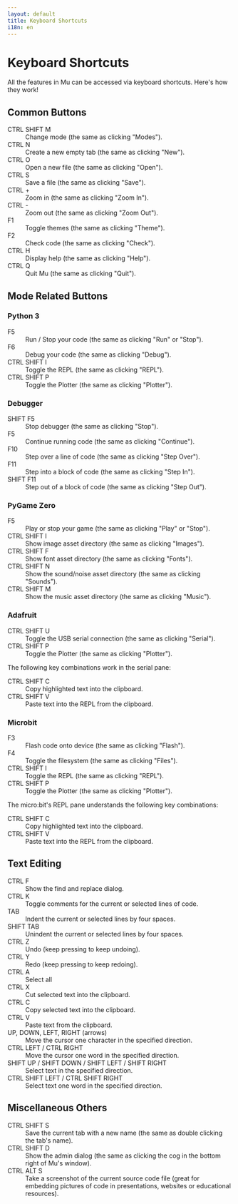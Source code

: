 ```yaml
---
layout: default
title: Keyboard Shortcuts 
i18n: en
---
```


# Keyboard Shortcuts 

All the features in Mu can be accessed via keyboard shortcuts. Here's how they
work!

## Common Buttons

<dl>
    <dt>CTRL SHIFT M</dt>
    <dd>Change mode (the same as clicking "Modes").</dd>
    <dt>CTRL N</dt>
    <dd>Create a new empty tab (the same as clicking "New").</dd>
    <dt>CTRL O</dt>
    <dd>Open a new file (the same as clicking "Open").</dd>
    <dt>CTRL S</dt>
    <dd>Save a file (the same as clicking "Save").</dd>
    <dt>CTRL +</dt>
    <dd>Zoom in (the same as clicking "Zoom In").</dd>
    <dt>CTRL -</dt>
    <dd>Zoom out (the same as clicking "Zoom Out").</dd>
    <dt>F1</dt>
    <dd>Toggle themes (the same as clicking "Theme").</dd>
    <dt>F2</dt>
    <dd>Check code (the same as clicking "Check").</dd>
    <dt>CTRL H</dt>
    <dd>Display help (the same as clicking "Help").</dd>
    <dt>CTRL Q</dt>
    <dd>Quit Mu (the same as clicking "Quit").</dd>
</dl>

## Mode Related Buttons

### Python 3

<dl>
    <dt>F5</dt>
    <dd>Run / Stop your code (the same as clicking "Run" or "Stop").</dd>
    <dt>F6</dt>
    <dd>Debug your code (the same as clicking "Debug").</dd>
    <dt>CTRL SHIFT I</dt>
    <dd>Toggle the REPL (the same as clicking "REPL").</dd>
    <dt>CTRL SHIFT P</dt>
    <dd>Toggle the Plotter (the same as clicking "Plotter").</dd>
</dl>

### Debugger

<dl>
    <dt>SHIFT F5</dt>
    <dd>Stop debugger (the same as clicking "Stop").</dd>
    <dt>F5</dt>
    <dd>Continue running code (the same as clicking "Continue").</dd>
    <dt>F10</dt>
    <dd>Step over a line of code (the same as clicking "Step Over").</dd>
    <dt>F11</dt>
    <dd>Step into a block of code (the same as clicking "Step In").</dd>
    <dt>SHIFT F11</dt>
    <dd>Step out of a block of code (the same as clicking "Step Out").</dd>
</dl>

### PyGame Zero 

<dl>
    <dt>F5</dt>
    <dd>Play or stop your game (the same as clicking "Play" or "Stop").</dd>
    <dt>CTRL SHIFT I</dt>
    <dd>Show image asset directory (the same as clicking "Images").</dd>
    <dt>CTRL SHIFT F</dt>
    <dd>Show font asset directory (the same as clicking "Fonts").</dd>
    <dt>CTRL SHIFT N</dt>
    <dd>Show the sound/noise asset directory (the same as clicking "Sounds").</dd>
    <dt>CTRL SHIFT M</dt>
    <dd>Show the music asset directory (the same as clicking "Music").</dd>
</dl>

### Adafruit 

<dl>
    <dt>CTRL SHIFT U</dt>
    <dd>Toggle the USB serial connection (the same as clicking "Serial").</dd>
    <dt>CTRL SHIFT P</dt>
    <dd>Toggle the Plotter (the same as clicking "Plotter").</dd>
</dl>

The following key combinations work in the serial pane:

<dl>
    <dt>CTRL SHIFT C</dt>
    <dd>Copy highlighted text into the clipboard.</dd>
    <dt>CTRL SHIFT V</dt>
    <dd>Paste text into the REPL from the clipboard.</dd>
</dl>

### Microbit 

<dl>
    <dt>F3</dt>
    <dd>Flash code onto device (the same as clicking "Flash").</dd>
    <dt>F4</dt>
    <dd>Toggle the filesystem (the same as clicking "Files").</dd>
    <dt>CTRL SHIFT I</dt>
    <dd>Toggle the REPL (the same as clicking "REPL").</dd>
    <dt>CTRL SHIFT P</dt>
    <dd>Toggle the Plotter (the same as clicking "Plotter").</dd>
</dl>

The micro:bit's REPL pane understands the following key combinations:

<dl>
    <dt>CTRL SHIFT C</dt>
    <dd>Copy highlighted text into the clipboard.</dd>
    <dt>CTRL SHIFT V</dt>
    <dd>Paste text into the REPL from the clipboard.</dd>
</dl>

## Text Editing

<dl>
    <dt>CTRL F</dt>
    <dd>Show the find and replace dialog.</dd>
    <dt>CTRL K</dt>
    <dd>Toggle comments for the current or selected lines of code.</dd>
    <dt>TAB</dt>
    <dd>Indent the current or selected lines by four spaces.</dd>
    <dt>SHIFT TAB</dt>
    <dd>Unindent the current or selected lines by four spaces.</dd>
    <dt>CTRL Z</dt>
    <dd>Undo (keep pressing to keep undoing).</dd>
    <dt>CTRL Y</dt>
    <dd>Redo (keep pressing to keep redoing).</dd>
    <dt>CTRL A</dt>
    <dd>Select all</dd>
    <dt>CTRL X</dt>
    <dd>Cut selected text into the clipboard.</dd>
    <dt>CTRL C</dt>
    <dd>Copy selected text into the clipboard.</dd>
    <dt>CTRL V</dt>
    <dd>Paste text from the clipboard.</dd>
    <dt>UP, DOWN, LEFT, RIGHT (arrows)</dt>
    <dd>Move the cursor one character in the specified direction.</dd>
    <dt>CTRL LEFT / CTRL RIGHT</dt>
    <dd>Move the cursor one word in the specified direction.</dd>
    <dt>SHIFT UP / SHIFT DOWN / SHIFT LEFT / SHIFT RIGHT</dt>
    <dd>Select text in the specified direction.</dd>
    <dt>CTRL SHIFT LEFT / CTRL SHIFT RIGHT</dt>
    <dd>Select text one word in the specified direction.</dd>
</dl>

## Miscellaneous Others

<dl>
    <dt>CTRL SHIFT S</dt>
    <dd>Save the current tab with a new name (the same as double clicking the
    tab's name).</dd>
    <dt>CTRL SHIFT D</dt>
    <dd>Show the admin dialog (the same as clicking the cog in the bottom right
    of Mu's window).</dd>
    <dt>CTRL ALT S</dt>
    <dd>Take a screenshot of the current source code file (great for embedding
    pictures of code in presentations, websites or educational resources).</dd>
</dl>
